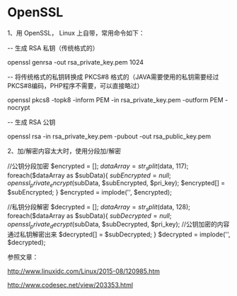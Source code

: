 # OpenSSL 

1、用 OpenSSL， Linux 上自带，常用命令如下：

-- 生成 RSA 私钥（传统格式的）

openssl genrsa -out rsa_private_key.pem 1024

-- 将传统格式的私钥转换成 PKCS#8 格式的（JAVA需要使用的私钥需要经过PKCS#8编码，PHP程序不需要，可以直接略过）

openssl pkcs8 -topk8 -inform PEM -in rsa_private_key.pem -outform PEM -nocrypt

-- 生成 RSA 公钥

openssl rsa -in rsa_private_key.pem -pubout -out rsa_public_key.pem


2、加/解密内容太大时，使用分段加/解密

//公钥分段加密
$encrypted = [];
$dataArray = str_split($data, 117);
foreach($dataArray as $subData){
	$subEncrypted = null;
	openssl_private_encrypt($subData, $subEncrypted, $pri_key);
	$encrypted[] = $subEncrypted;
}
$encrypted = implode('', $encrypted);


//私钥分段解密
$decrypted = [];
$dataArray = str_split($data, 128);
foreach($dataArray as $subData){
	$subDecrypted = null;
	openssl_private_decrypt($subData, $subDecrypted, $pri_key); //公钥加密的内容通过私钥解密出来
	$decrypted[] = $subDecrypted;
}
$decrypted = implode('', $decrypted);


参照文章：

http://www.linuxidc.com/Linux/2015-08/120985.htm

http://www.codesec.net/view/203353.html

